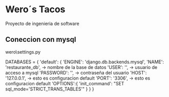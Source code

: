 # Wero´s Tacos
Proyecto de ingenieria de software
## Coneccion con mysql
 wero\settings.py

 DATABASES = {
    'default': {
        'ENGINE': 'django.db.backends.mysql',
        'NAME': 'restaurante_db', -> nombre de la base de datos
        'USER': '<cambia esto>', -> usuario de acceso a mysql
        'PASSWORD': '<cambia esto>', -> contraseña del usuario
        'HOST': '127.0.0.1', -> esto es configuracion default
        'PORT': '3306',      -> esto es configuracion default
        'OPTIONS':{
            'init_command': "SET sql_mode='STRICT_TRANS_TABLES'"
        }
    }
}